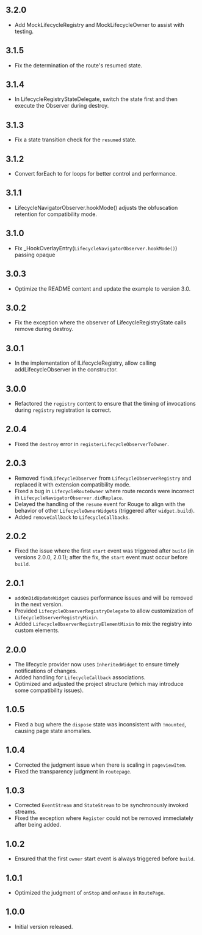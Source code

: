 ## 3.2.0

- Add MockLifecycleRegistry and MockLifecycleOwner to assist with testing.

## 3.1.5

- Fix the determination of the route's resumed state.

## 3.1.4

- In LifecycleRegistryStateDelegate, switch the state first and then execute the Observer during
  destroy.

## 3.1.3

- Fix a state transition check for the `resumed` state.

## 3.1.2

- Convert forEach to for loops for better control and performance.

## 3.1.1

- LifecycleNavigatorObserver.hookMode() adjusts the obfuscation retention for compatibility mode.

## 3.1.0

- Fix _HookOverlayEntry(`LifecycleNavigatorObserver.hookMode()`) passing opaque

## 3.0.3

- Optimize the README content and update the example to version 3.0.

## 3.0.2

- Fix the exception where the observer of LifecycleRegistryState calls remove during destroy.

## 3.0.1

- In the implementation of ILifecycleRegistry, allow calling addLifecycleObserver in the
  constructor.

## 3.0.0

- Refactored the `registry` content to ensure that the timing of invocations during `registry`
  registration is correct.

## 2.0.4

- Fixed the `destroy` error in `registerLifecycleObserverToOwner`.

## 2.0.3

- Removed `findLifecycleObserver` from `LifecycleObserverRegistry` and replaced it with extension
  compatibility mode.
- Fixed a bug in `LifecycleRouteOwner` where route records were incorrect
  in `LifecycleNavigatorObserver.didReplace`.
- Delayed the handling of the `resume` event for Rouge to align with the behavior of
  other `LifecycleOwnerWidget`s (triggered after `widget.build`).
- Added `removeCallback` to `LifecycleCallbacks`.

## 2.0.2

- Fixed the issue where the first `start` event was triggered after `build` (in versions 2.0.0,
  2.0.1); after the fix, the `start` event must occur before `build`.

## 2.0.1

- `addOnDidUpdateWidget` causes performance issues and will be removed in the next version.
- Provided `LifecycleObserverRegistryDelegate` to allow customization
  of `LifecycleObserverRegistryMixin`.
- Added `LifecycleObserverRegistryElementMixin` to mix the registry into custom elements.

## 2.0.0

- The lifecycle provider now uses `InheritedWidget` to ensure timely notifications of changes.
- Added handling for `LifecycleCallback` associations.
- Optimized and adjusted the project structure (which may introduce some compatibility issues).

## 1.0.5

- Fixed a bug where the `dispose` state was inconsistent with `!mounted`, causing page state
  anomalies.

## 1.0.4

- Corrected the judgment issue when there is scaling in `pageviewItem`.
- Fixed the transparency judgment in `routepage`.

## 1.0.3

- Corrected `EventStream` and `StateStream` to be synchronously invoked streams.
- Fixed the exception where `Register` could not be removed immediately after being added.

## 1.0.2

- Ensured that the first `owner` start event is always triggered before `build`.

## 1.0.1

- Optimized the judgment of `onStop` and `onPause` in `RoutePage`.

## 1.0.0

- Initial version released.
